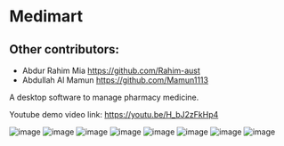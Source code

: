 # Medimart

## Other contributors:
- Abdur Rahim Mia https://github.com/Rahim-aust
- Abdullah Al Mamun https://github.com/Mamun1113

A desktop software to manage pharmacy medicine.

Youtube demo video link: https://youtu.be/H_bJ2zFkHp4

![image](https://user-images.githubusercontent.com/66373332/236642501-a006824a-1178-4762-8dc5-5041b5317d3d.png)
![image](https://user-images.githubusercontent.com/66373332/236642508-551bcd0b-3ac2-415a-9b12-0f3135b78f7c.png)
![image](https://user-images.githubusercontent.com/66373332/236642546-42c7dc6c-1616-407e-9142-859c8fe5a4cf.png)
![image](https://user-images.githubusercontent.com/66373332/236642567-2656815d-26ca-4e6d-a72f-0ec87da037f2.png)
![image](https://user-images.githubusercontent.com/66373332/236642585-7d8b8a4a-5935-48f9-bf2a-9ca03cc750f8.png)
![image](https://user-images.githubusercontent.com/66373332/236642608-60469d48-78ed-40e8-a6cc-c176a0d25af9.png)
![image](https://user-images.githubusercontent.com/66373332/236642628-5b52f08e-8e4e-4cb6-bb95-1bc251cb3ad9.png)
![image](https://user-images.githubusercontent.com/66373332/236642669-57a53256-1d8f-4cac-b880-4a065a4094b2.png)
